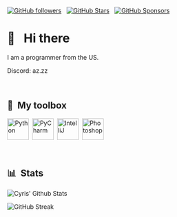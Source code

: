 [![GitHub followers](https://img.shields.io/github/followers/az-devv?logo=GitHub&style=for-the-badge)](https://github.com/az-devv) &nbsp; [![GitHub Stars](https://img.shields.io/github/stars/az-devv?logo=github&style=for-the-badge)](https://github.com/az-devv) &nbsp; [![GitHub Sponsors](https://img.shields.io/github/sponsors/az-devv?color=BF4B8A&logo=githubsponsors&style=for-the-badge&label=Sponsor%20on%20Github)](https://github.com/sponsors/az-devv)

# 👋 &nbsp; Hi there

I am a programmer from the US.

Discord: az.zz


&nbsp;

## 🧰 &nbsp;My toolbox

<img src="https://raw.githubusercontent.com/MacroPower/MacroPower/master/img/python-original.svg" alt="Python" width="50" height="50"/> &nbsp;<img  src="https://upload.wikimedia.org/wikipedia/commons/thumb/1/1d/PyCharm_Icon.svg/2048px-PyCharm_Icon.svg.png" alt="PyCharm" width="50" height="50"/> &nbsp;<img src="https://upload.wikimedia.org/wikipedia/commons/thumb/9/9c/IntelliJ_IDEA_Icon.svg/1200px-IntelliJ_IDEA_Icon.svg.png" alt="IntelliJ" width="50" height="50"/> &nbsp;<img  src="https://upload.wikimedia.org/wikipedia/commons/thumb/a/af/Adobe_Photoshop_CC_icon.svg/640px-Adobe_Photoshop_CC_icon.svg.png" alt="Photoshop" width="50" height="50"/>

&nbsp;

## 📊 &nbsp;Stats

![Cyris' Github Stats](https://github-readme-stats.vercel.app/api?username=az-devv&hide=contribs,prs&show_icons=true&bg_color=0d1116&title_color=ce09ec&text_color=a4aacb&icon_color=007ec6)

![GitHub Streak](https://github-readme-streak-stats.herokuapp.com/?user=az-devv&theme=dark&count_private=true&bg_color=0d1116&title_color=ce09ec&text_color=a4aacb&icon_color=007ec6)
